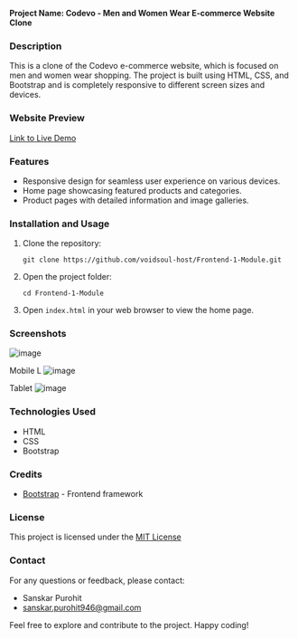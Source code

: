 **Project Name: Codevo - Men and Women Wear E-commerce Website Clone**

### Description
This is a clone of the Codevo e-commerce website, which is focused on men and women wear shopping. The project is built using HTML, CSS, and Bootstrap and is completely responsive to different screen sizes and devices.

### Website Preview
[Link to Live Demo](https://github.com/voidsoul-host/Frontend-1-Module/)

### Features
- Responsive design for seamless user experience on various devices.
- Home page showcasing featured products and categories.
- Product pages with detailed information and image galleries.

### Installation and Usage
1. Clone the repository:
   ```
   git clone https://github.com/voidsoul-host/Frontend-1-Module.git
   ```
2. Open the project folder:
   ```
   cd Frontend-1-Module
   ```
3. Open `index.html` in your web browser to view the home page.

### Screenshots
![image](https://github.com/voidsoul-host/Frontend-1-Module/assets/120613863/53a00474-c0ad-4dc0-ad6d-3c7c6ec170cf)

Mobile L
![image](https://github.com/voidsoul-host/Frontend-1-Module/assets/120613863/e8954ec2-bbac-4746-bc3d-d32605e9c87f)


Tablet
![image](https://github.com/voidsoul-host/Frontend-1-Module/assets/120613863/b0803d4e-5450-47bf-8dd2-ab4c963e31e8)


### Technologies Used
- HTML
- CSS
- Bootstrap

### Credits
- [Bootstrap](https://getbootstrap.com) - Frontend framework

### License
This project is licensed under the [MIT License](LICENSE)

### Contact
For any questions or feedback, please contact:
- Sanskar Purohit
- sanskar.purohit946@gmail.com

Feel free to explore and contribute to the project. Happy coding!

